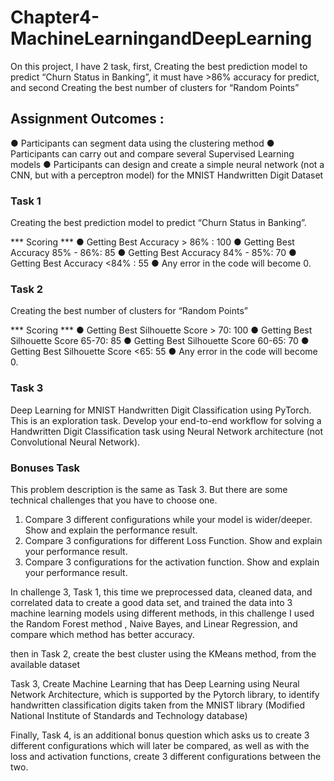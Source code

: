 # Chapter4-MachineLearningandDeepLearning
On this project, I have 2 task, first,  Creating the best prediction model to predict “Churn Status in Banking”, it must have >86% accuracy for predict, and second Creating the best number of clusters for “Random Points”

## Assignment Outcomes :
● Participants can segment data using the clustering method
● Participants can carry out and compare several Supervised Learning models
● Participants can design and create a simple neural network (not a CNN, but with a perceptron model) for the MNIST Handwritten Digit Dataset


### Task 1
Creating the best prediction model to predict “Churn Status in Banking”.

*** Scoring ***
● Getting Best Accuracy > 86% : 100
● Getting Best Accuracy 85% - 86%: 85
● Getting Best Accuracy 84% - 85%: 70
● Getting Best Accuracy <84% : 55
● Any error in the code will become 0.


### Task 2
Creating the best number of clusters for “Random Points”

*** Scoring ***
● Getting Best Silhouette Score > 70: 100
● Getting Best Silhouette Score 65-70: 85
● Getting Best Silhouette Score 60-65: 70
● Getting Best Silhouette Score <65: 55
● Any error in the code will become 0.

### Task 3
Deep Learning for MNIST Handwritten Digit Classification using PyTorch. This is an exploration task. Develop your end-to-end workflow for solving a Handwritten Digit Classification task using Neural Network architecture (not Convolutional Neural Network).

### Bonuses Task
This problem description is the same as Task 3. But there are some technical challenges that you have to choose one.
1. Compare 3 different configurations while your model is wider/deeper. Show and explain the performance result.
2. Compare 3 configurations for different Loss Function. Show and explain your performance result.
3. Compare 3 configurations for the activation function. Show and explain your performance result.


In challenge 3, Task 1, this time we preprocessed data, cleaned data, and correlated data to create a good data set, and trained the data into 3 machine learning models using different methods, in this challenge I used the Random Forest method , Naive Bayes, and Linear Regression, and compare which method has better accuracy.

then in Task 2, create the best cluster using the KMeans method, from the available dataset

Task 3, Create Machine Learning that has Deep Learning using Neural Network Architecture, which is supported by the Pytorch library, to identify handwritten classification digits taken from the MNIST library (Modified National Institute of Standards and Technology database)

Finally, Task 4, is an additional bonus question which asks us to create 3 different configurations which will later be compared, as well as with the loss and activation functions, create 3 different configurations between the two.

